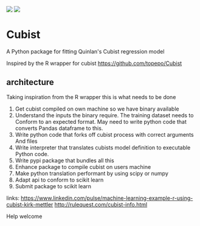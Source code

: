 ![](https://img.shields.io/github/last-commit/apachaves/Cubist)
![](https://img.shields.io/github/languages/code-size/apachaves/Cubist)

# Cubist

A Python package for fitting Quinlan's Cubist regression model

Inspired by the R wrapper for cubist https://github.com/topepo/Cubist

## architecture
Taking inspiration from the R wrapper this is what needs to be done
1. Get cubist compiled on own machine so we have binary available
1. Understand the inputs the binary require. The training dataset needs to
Conform to an expected format. May need to write python code that converts
Pandas dataframe to this.
1. Write python code that forks off cubist process with correct arguments
And files
1. Write interpreter that translates cubists model definition to executable
Python code.
1. Write pypi package that bundles all this
1. Enhance package to compile cubist on users machine
1. Make python translation performant by using scipy or numpy
1. Adapt api to conform to scikit learn
1. Submit package to scikit learn 

links:
https://www.linkedin.com/pulse/machine-learning-example-r-using-cubist-kirk-mettler
http://rulequest.com/cubist-info.html

Help welcome
